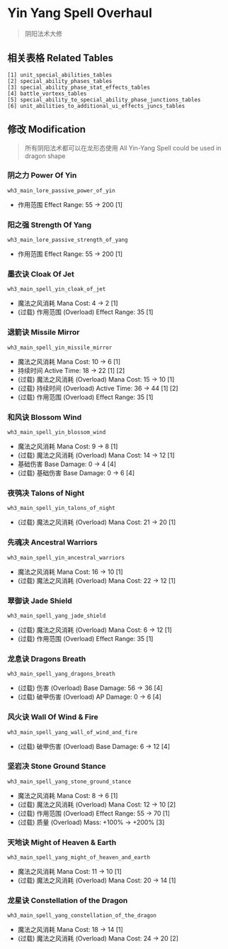 # Yin Yang Spell Overhaul

> 阴阳法术大修

## 相关表格 Related Tables

```text
[1] unit_special_abilities_tables
[2] special_ability_phases_tables
[3] special_ability_phase_stat_effects_tables
[4] battle_vortexs_tables
[5] special_ability_to_special_ability_phase_junctions_tables
[6] unit_abilities_to_additional_ui_effects_juncs_tables
```

## 修改 Modification

> 所有阴阳法术都可以在龙形态使用
> All Yin-Yang Spell could be used in dragon shape

### 阴之力 Power Of Yin

`wh3_main_lore_passive_power_of_yin`

* 作用范围 Effect Range: 55 -> 200 [1]

### 阳之强 Strength Of Yang

`wh3_main_lore_passive_strength_of_yang`

* 作用范围 Effect Range: 55 -> 200 [1]

### 墨衣诀 Cloak Of Jet

`wh3_main_spell_yin_cloak_of_jet`

* 魔法之风消耗 Mana Cost: 4 -> 2 [1]
* (过载) 作用范围 (Overload) Effect Range: 35 [1]

### 退箭诀 Missile Mirror

`wh3_main_spell_yin_missile_mirror`

* 魔法之风消耗 Mana Cost: 10 -> 6 [1]
* 持续时间 Active Time: 18 -> 22 [1] [2]
* (过载) 魔法之风消耗 (Overload) Mana Cost: 15 -> 10 [1]
* (过载) 持续时间 (Overload) Active Time: 36 -> 44 [1] [2]
* (过载) 作用范围 (Overload) Effect Range: 35 [1]

### 和风诀 Blossom Wind

`wh3_main_spell_yin_blossom_wind`

* 魔法之风消耗 Mana Cost: 9 -> 8 [1]
* (过载) 魔法之风消耗 (Overload) Mana Cost: 14 -> 12 [1]
* 基础伤害 Base Damage: 0 -> 4 [4]
* (过载) 基础伤害 Base Damage: 0 -> 6 [4]

### 夜鸮决 Talons of Night

`wh3_main_spell_yin_talons_of_night`

* (过载) 魔法之风消耗 (Overload) Mana Cost: 21 -> 20 [1]

### 先魂决 Ancestral Warriors

`wh3_main_spell_yin_ancestral_warriors`

* 魔法之风消耗 Mana Cost: 16 -> 10 [1]
* (过载) 魔法之风消耗 (Overload) Mana Cost: 22 -> 12 [1]

### 翠御诀 Jade Shield

`wh3_main_spell_yang_jade_shield`

* (过载) 魔法之风消耗 (Overload) Mana Cost: 6 -> 12 [1]
* (过载) 作用范围 (Overload) Effect Range: 35 [1]

### 龙息诀 Dragons Breath

`wh3_main_spell_yang_dragons_breath`

* (过载) 伤害 (Overload) Base Damage: 56 -> 36 [4]
* (过载) 破甲伤害 (Overload) AP Damage: 0 -> 6 [4]

### 风火诀 Wall Of Wind & Fire

`wh3_main_spell_yang_wall_of_wind_and_fire`

* (过载) 破甲伤害 (Overload) Base Damage: 6 -> 12 [4]

### 坚岩决 Stone Ground Stance

`wh3_main_spell_yang_stone_ground_stance`

* 魔法之风消耗 Mana Cost: 8 -> 6 [1]
* (过载) 魔法之风消耗 (Overload) Mana Cost: 12 -> 10 [2]
* (过载) 作用范围 (Overload) Effect Range: 55 -> 70 [1]
* (过载) 质量 (Overload) Mass: +100% -> +200% [3]

### 天地诀 Might of Heaven & Earth

`wh3_main_spell_yang_might_of_heaven_and_earth`

* 魔法之风消耗 Mana Cost: 11 -> 10 [1]
* (过载) 魔法之风消耗 (Overload) Mana Cost: 20 -> 14 [1]

### 龙星诀 Constellation of the Dragon

`wh3_main_spell_yang_constellation_of_the_dragon`

* 魔法之风消耗 Mana Cost: 18 -> 14 [1]
* (过载) 魔法之风消耗 (Overload) Mana Cost: 24 -> 20 [2]
